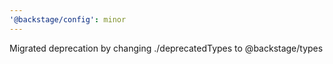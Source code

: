 ```yaml
---
'@backstage/config': minor
---
```


Migrated deprecation by changing ./deprecatedTypes to @backstage/types

